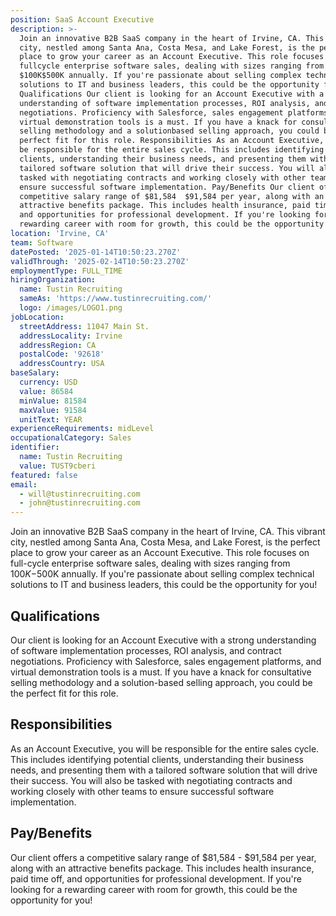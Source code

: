 ```yaml
---
position: SaaS Account Executive
description: >-
  Join an innovative B2B SaaS company in the heart of Irvine, CA. This vibrant
  city, nestled among Santa Ana, Costa Mesa, and Lake Forest, is the perfect
  place to grow your career as an Account Executive. This role focuses on
  fullcycle enterprise software sales, dealing with sizes ranging from
  $100K$500K annually. If you're passionate about selling complex technical
  solutions to IT and business leaders, this could be the opportunity for you!
  Qualifications Our client is looking for an Account Executive with a strong
  understanding of software implementation processes, ROI analysis, and contract
  negotiations. Proficiency with Salesforce, sales engagement platforms, and
  virtual demonstration tools is a must. If you have a knack for consultative
  selling methodology and a solutionbased selling approach, you could be the
  perfect fit for this role. Responsibilities As an Account Executive, you will
  be responsible for the entire sales cycle. This includes identifying potential
  clients, understanding their business needs, and presenting them with a
  tailored software solution that will drive their success. You will also be
  tasked with negotiating contracts and working closely with other teams to
  ensure successful software implementation. Pay/Benefits Our client offers a
  competitive salary range of $81,584  $91,584 per year, along with an
  attractive benefits package. This includes health insurance, paid time off,
  and opportunities for professional development. If you're looking for a
  rewarding career with room for growth, this could be the opportunity for you!
location: 'Irvine, CA'
team: Software
datePosted: '2025-01-14T10:50:23.270Z'
validThrough: '2025-02-14T10:50:23.270Z'
employmentType: FULL_TIME
hiringOrganization:
  name: Tustin Recruiting
  sameAs: 'https://www.tustinrecruiting.com/'
  logo: /images/LOGO1.png
jobLocation:
  streetAddress: 11047 Main St.
  addressLocality: Irvine
  addressRegion: CA
  postalCode: '92618'
  addressCountry: USA
baseSalary:
  currency: USD
  value: 86584
  minValue: 81584
  maxValue: 91584
  unitText: YEAR
experienceRequirements: midLevel
occupationalCategory: Sales
identifier:
  name: Tustin Recruiting
  value: TUST9cberi
featured: false
email:
  - will@tustinrecruiting.com
  - john@tustinrecruiting.com
---
```




Join an innovative B2B SaaS company in the heart of Irvine, CA. This vibrant city, nestled among Santa Ana, Costa Mesa, and Lake Forest, is the perfect place to grow your career as an Account Executive. This role focuses on full-cycle enterprise software sales, dealing with sizes ranging from $100K-$500K annually. If you're passionate about selling complex technical solutions to IT and business leaders, this could be the opportunity for you!

## Qualifications

Our client is looking for an Account Executive with a strong understanding of software implementation processes, ROI analysis, and contract negotiations. Proficiency with Salesforce, sales engagement platforms, and virtual demonstration tools is a must. If you have a knack for consultative selling methodology and a solution-based selling approach, you could be the perfect fit for this role. 

## Responsibilities

As an Account Executive, you will be responsible for the entire sales cycle. This includes identifying potential clients, understanding their business needs, and presenting them with a tailored software solution that will drive their success. You will also be tasked with negotiating contracts and working closely with other teams to ensure successful software implementation. 

## Pay/Benefits

Our client offers a competitive salary range of $81,584 - $91,584 per year, along with an attractive benefits package. This includes health insurance, paid time off, and opportunities for professional development. If you're looking for a rewarding career with room for growth, this could be the opportunity for you!
